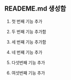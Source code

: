## READEME.md 생성함

1. 첫 번째 기능 추가

2. 두 번째 기능 추가함

3. 세 번쨰 기능 추가함

4. 네 번쨰 기능 추가

5. 다섯번째 기능 추가

6. 여섯번째 기능 추가
